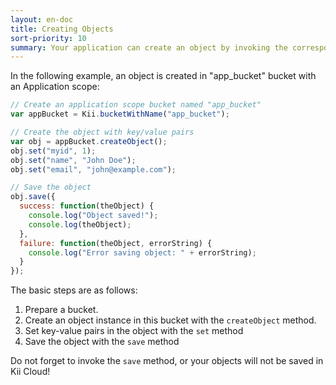 ```yaml
---
layout: en-doc
title: Creating Objects
sort-priority: 10
summary: Your application can create an object by invoking the corresponding method of the KiiBucket class instance. Once an object is created, you can set various key/value pairs within the object. When you are finished with setting the key-value pairs, invoke the save method to store it on Kii Cloud.
---
```

In the following example, an object is created in "app_bucket" bucket with an Application scope:

```javascript
// Create an application scope bucket named "app_bucket"
var appBucket = Kii.bucketWithName("app_bucket");

// Create the object with key/value pairs
var obj = appBucket.createObject();
obj.set("myid", 1);
obj.set("name", "John Doe");
obj.set("email", "john@example.com");

// Save the object
obj.save({
  success: function(theObject) {
    console.log("Object saved!");
    console.log(theObject);
  },
  failure: function(theObject, errorString) {
    console.log("Error saving object: " + errorString);
  }
});
```

The basic steps are as follows:

1. Prepare a bucket.
2. Create an object instance in this bucket with the `createObject` method.
3. Set key-value pairs in the object with the `set` method
4. Save the object with the `save` method

Do not forget to invoke the `save` method, or your objects will not be saved in Kii Cloud!
